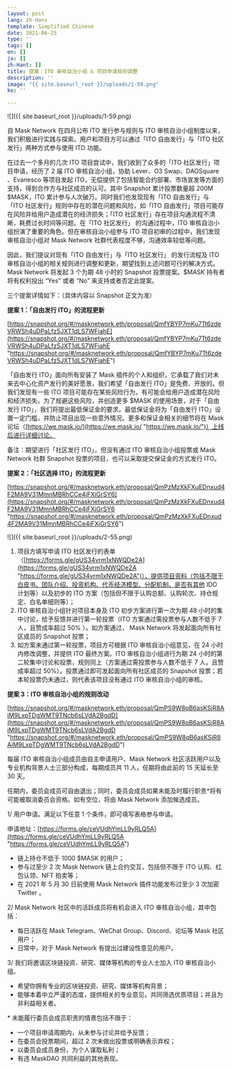 ```yaml
---
layout: post
lang: zh-Hans
template: Simplified Chinese
date: 2021-06-25
type: ''
tags: []
en: []
ja: []
zh-Hant: []
title: 提案｜ITO 审核自治小组 & 项目申请规则调整
description: ''
image: "{{ site.baseurl_root }}/uploads/1-59.png"
ko: ''

---
```

![]({{ site.baseurl_root }}/uploads/1-59.png)

自 Mask Network 在四月公布 ITO 发行参与规则与 ITO 审核自治小组制度以来，我们积极进行实践与探索。用户和项目方可以通过「ITO 自由发行」与「ITO 社区发行」两种方式参与使用 ITO 功能。

在过去一个多月的几次 ITO 项目尝试中，我们收到了众多的「ITO 社区发行」项目申请，经历了 2 届 ITO 审核自治小组，协助 Lever、O3 Swap、DAOSquare 、Evanesco 等项目发起 ITO，无偿提供了包括智能合约部署、市场宣发等方面的支持，得到合作方与社区成员的认可。其中 Snapshot 累计投票数量超 200M $MASK，ITO 累计参与人次破万。同时我们也发现现有「ITO 自由发行」与「ITO 社区发行」规则中存在的潜在问题和风险，如「ITO 自由发行」项目可能存在风险并给用户造成潜在的经济损失；「ITO 社区发行」存在项目沟通流程不清晰，耗费过长时间等问题。在「ITO 社区发行」 的沟通过程中，ITO 审核自治小组扮演了重要的角色。但在审核自治小组参与 ITO 项目初审的过程中，我们发现审核自治小组对 Mask Network 社群代表程度不够，沟通效率较低等问题。

因此，我们提议对现有「ITO 自由发行」与「ITO 社区发行」 的发行流程及 ITO 审核自治小组的相关规则进行调整和更新，期望找到上述问题可行的解决方式。Mask Network 将发起 3 个为期 48 小时的 Snapshot 投票提案。$MASK 持有者将有权利投出 “Yes” 或者 “No” 来支持或者否定此提案。

三个提案详情如下：（具体内容以 Snapshot 正文为准）

**提案 1：「自由发行 ITO」的流程更新**

[https://snapshot.org/#/masknetwork.eth/proposal/QmfYBYP7mKu7Tt6zdeVRWSh4uDPaLfz5JXT1dLS7WFiahE](https://snapshot.org/#/masknetwork.eth/proposal/QmfYBYP7mKu7Tt6zdeVRWSh4uDPaLfz5JXT1dLS7WFiahE "https://snapshot.org/#/masknetwork.eth/proposal/QmfYBYP7mKu7Tt6zdeVRWSh4uDPaLfz5JXT1dLS7WFiahE")

「自由发行 ITO」面向所有安装了 Mask 插件的个人和组织，它承载了我们对未来去中心化资产发行的美好愿景，我们希望「自由发行 ITO」是免费、开放的。但我们发现有一些 ITO 项目可能存在某些风险行为，有可能会给用户造成潜在风险和经济损失。为了规避这些风险，并创造更多 $MASK 的使用场景，对于「自由发行 ITO」，我们将提出最低保证金的要求。最低保证金将为「自由发行 ITO」设置一定门槛，并防止项目出现一些意外情况。更多和保证金相关的细节将在 Mask 论坛（[https://we.mask.io/](https://we.mask.io/ "https://we.mask.io/")）上线后进行详细讨论。

备注：期望进行「社区发行 ITO」，但没有通过 ITO 审核自治小组投票或 Mask Network 社群 Snapshot 投票的项目，也可以采取提交保证金的方式发行 ITO。

**提案 2：「社区选择 ITO」的流程更新**

[https://snapshot.org/#/masknetwork.eth/proposal/QmPzMzXkFXuEDnxud4F2MA9V31MmnMBRhCCe4iFXiGrSY6](https://snapshot.org/#/masknetwork.eth/proposal/QmPzMzXkFXuEDnxud4F2MA9V31MmnMBRhCCe4iFXiGrSY6 "https://snapshot.org/#/masknetwork.eth/proposal/QmPzMzXkFXuEDnxud4F2MA9V31MmnMBRhCCe4iFXiGrSY6")

![]({{ site.baseurl_root }}/uploads/2-55.png)

1. 项目方填写申请 ITO 社区发行的表单（[https://forms.gle/gUS34vrm1xNWQDe2A](https://forms.gle/gUS34vrm1xNWQDe2A "https://forms.gle/gUS34vrm1xNWQDe2A")），提供项目资料（包括不限于白皮书、团队介绍、投资机构、代币经济模型、分配机制、是否有其他 IDO 计划等）以及初步的 ITO 方案（包括但不限于认购总额、认购轮次、持仓规定、白名单细则等）；
2. ITO 审核自治小组针对项目本身及 ITO 初步方案进行第一次为期 48 小时的集中讨论，给予反馈并进行第一轮投票（ITO 方案通过需投票参与人数不低于 7 人，且赞成率超过 50% ）。如方案通过， Mask Network 将发起面向所有社区成员的 Snapshot 投票；
3. 如方案未通过第一轮投票，项目方可根据 ITO 审核自治小组意见，在 24 小时内修改调整，并提供 ITO 最终方案。ITO 审核自治小组进行为期 24 小时的第二轮集中讨论和投票，规则同上（方案通过需投票参与人数不低于 7 人，且赞成率超过 50%）。投票通过即可发起面向所有社区成员的 Snapshot 投票；若本轮投票仍未通过，则代表该项目没有通过 ITO 审核自治小组的审核。

**提案 3：ITO 审核自治小组的规则改动**

[https://snapshot.org/#/masknetwork.eth/proposal/QmPS9W8qB6asKSjR8AiM9LxpTDgWMT9TNcb6sLVdA2BgdD](https://snapshot.org/#/masknetwork.eth/proposal/QmPS9W8qB6asKSjR8AiM9LxpTDgWMT9TNcb6sLVdA2BgdD "https://snapshot.org/#/masknetwork.eth/proposal/QmPS9W8qB6asKSjR8AiM9LxpTDgWMT9TNcb6sLVdA2BgdD")

每届 ITO 审核自治小组成员由自主申请用户、Mask Network 社区活跃用户以及专业机构背景人士三部分构成，每期成员共 11 人，任期将由此前的 15 天延长至 30 天。

任期内，委员会成员可自由退出；同时，委员会成员如果未能及时履行职责*将有可能被取消委员会资格。如有空位，将由 Mask Network 添加候选成员。

1/ 用户申请。满足以下任意 1 个条件，即可填写表格参与申请。

申请地址：[https://forms.gle/ceVUdhYmLL9yRLQ5A](https://forms.gle/ceVUdhYmLL9yRLQ5A "https://forms.gle/ceVUdhYmLL9yRLQ5A")

* 链上持仓不低于 1000 $MASK 的用户；
* 参与过至少 2 次 Mask Network 链上合约交互，包括但不限于 ITO 认购、红包认领、NFT 拍卖等；
* 在 2021 年 5 月 30 日前使用 Mask Network 插件功能发布过至少 3 次加密 Twitter 。

2/ Mask Network 社区中的活跃成员将有机会进入 ITO 审核自治小组，其中包括：

* 每日活跃在 Mask Telegram、WeChat Group、Discord、论坛等 Mask 社区用户；
* 日常中，对于 Mask Network 有提出过建设性意见的用户。

3/ 我们将邀请区块链投资、研究、媒体等机构的专业人士加入 ITO 审核自治小组。

* 希望你拥有专业的区块链投资、研究、媒体等机构背景；
* 能够本着中立严谨的态度，提供相关的专业意见，共同筛选优质项目；并且为非利益相关者。

\* 未能履行委员会成员职责的情景包括不限于：

* 一个项目申请周期内，从未参与讨论并给予反馈；
* 在委员会投票期间，超过 2 次未做出投票或明确表示弃权；
* 以委员会成员身份，为个人谋取私利；
* 有违 MaskDAO 共同利益的其他表现。